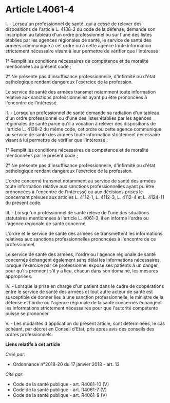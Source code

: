 # Article L4061-4

I. - Lorsqu'un professionnel de santé, qui a cessé de relever des dispositions de l'article L. 4138-2 du code de la défense,
demande son inscription au tableau d'un ordre professionnel ou sur l'une des listes établies par les agences régionales de
santé, le service de santé des armées communique à cet ordre ou à cette agence toute information strictement nécessaire
visant à leur permettre de vérifier que l'intéressé :

1° Remplit les conditions nécessaires de compétence et de moralité mentionnées au présent code ;

2° Ne présente pas d'insuffisance professionnelle, d'infirmité ou d'état pathologique rendant dangereux l'exercice de la
profession.

Le service de santé des armées transmet notamment toute information relative aux sanctions professionnelles ayant pu être
prononcées à l'encontre de l'intéressé.

II. - Lorsqu'un professionnel de santé demande sa radiation d'un tableau d'un ordre professionnel ou d'une des listes
établies par les agences régionales de santé parce qu'il a vocation à relever des dispositions de l'article L. 4138-2 du même
code, cet ordre ou cette agence communique au service de santé des armées toute information strictement nécessaire visant à
lui permettre de vérifier que l'intéressé :

1° Remplit les conditions nécessaires de compétence et de moralité mentionnées par le présent code ;

2° Ne présente pas d'insuffisance professionnelle, d'infirmité ou d'état pathologique rendant dangereux l'exercice de la
profession.

L'ordre concerné transmet notamment au service de santé des armées toute information relative aux sanctions professionnelles
ayant pu être prononcées à l'encontre de l'intéressé ou aux décisions prises le concernant prévues aux articles L. 4112-1, L.
4112-3, L. 4112-4 et L. 4124-11 du présent code.

III. - Lorsqu'un professionnel de santé relève de l'une des situations statutaires mentionnées à l'article L. 4061-3, il en
informe l'ordre ou l'agence régionale de santé concerné.

L'ordre et le service de santé des armées se transmettent les informations relatives aux sanctions professionnelles
prononcées à l'encontre de ce professionnel.

Le service de santé des armées, l'ordre ou l'agence régionale de santé concernés échangent également sans délai les
informations nécessaires, lorsque l'exercice par ce professionnel expose ses patients à un danger, pour qu'ils prennent s'il
y a lieu, chacun dans son domaine, les mesures appropriées.

IV. - Lorsque la prise en charge d'un patient dans le cadre de coopérations entre le service de santé des armées et tout
autre acteur de santé est susceptible de donner lieu à une sanction professionnelle, le ministre de la défense et l'ordre ou
l'agence régionale de la santé concernés échangent les informations strictement nécessaires pour que l'autorité compétente
puisse se prononcer.

V. - Les modalités d'application du présent article, sont déterminées, le cas échéant, par décret en Conseil d'Etat, pris
après avis des conseils des ordres professionnels.

**Liens relatifs à cet article**

_Créé par_:

  - Ordonnance n°2018-20 du 17 janvier 2018 - art. 13

_Cité par_:

  - Code de la santé publique - art. R4061-10 (V)
  - Code de la santé publique - art. R4061-7 (V)
  - Code de la santé publique - art. R4061-9 (V)
